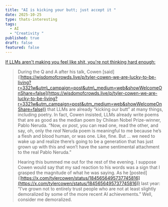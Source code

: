 ```yaml
---
title: "AI is kicking your butt; just accept it "
date: 2025-10-25
type: thats-interesting
tags:
  - AI
  - "Creativity "
published: true
draft: false
featured: false
---
```

[If LLMs aren't making you feel like shit, you're not thinking hard enough:](https://wisdomofcrowds.live/p/the-future-of-sentimental-attachments?utm_source=share&utm_medium=android&r=1eft5&triedRedirect=true)

> During the Q and A after his talk, Cowen \[said\]([https://wisdomofcrowds.live/p/tyler-cowen-we-are-lucky-to-be-living?r=3321w&utm\_campaign=post&utm\_medium=web&showWelcomeOnShare=false](https://wisdomofcrowds.live/p/tyler-cowen-we-are-lucky-to-be-living?r=3321w&utm_campaign=post&utm_medium=web&showWelcomeOnShare=false)) that LLMs are already “kicking our butt” at many things, including poetry. In fact, Cowen insisted, LLMs already write poems that are as good as the median poem by Chilean Nobel Prize-winner, Pablo Neruda. “Now, _ex post_, you can read one, read the other, and say, oh, only the _real_ Neruda poem is meaningful to me because he’s a flesh and blood human, or was one. Like, fine. But … we need to wake up and realize there’s going to be a generation that has just grown up with this and won’t have the same sentimental attachment to the real Pablo Neruda.”
> 
> Hearing this bummed me out for the rest of the evening. I suppose Cowen would say that my sad reaction to his words was a sign that I grasped the magnitude of what he was saying. As he \[posted\]([https://x.com/tylercowen/status/1845656495737745816](https://x.com/tylercowen/status/1845656495737745816)) last year: “I’ve grown not to entirely trust people who are not at least slightly demoralized by some of the more recent AI achievements.” Well, consider me demoralized.